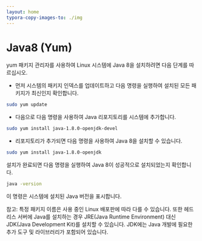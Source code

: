 ```yaml
---
layout: home
typora-copy-images-to: ./img
---
```


# Java8 (Yum)
yum 패키지 관리자를 사용하여 Linux 시스템에 Java 8을 설치하려면 다음 단계를 따르십시오.

* 먼저 시스템의 패키지 인덱스를 업데이트하고 다음 명령을 실행하여 설치된 모든 패키지가 최신인지 확인합니다.

```bash
sudo yum update
```

* 다음으로 다음 명령을 사용하여 Java 리포지토리를 시스템에 추가합니다.
```bash
sudo yum install java-1.8.0-openjdk-devel
```

* 리포지토리가 추가되면 다음 명령을 사용하여 Java 8을 설치할 수 있습니다.
```bash
sudo yum install java-1.8.0-openjdk
```

설치가 완료되면 다음 명령을 실행하여 Java 8이 성공적으로 설치되었는지 확인합니다.

```bash
java -version
```

이 명령은 시스템에 설치된 Java 버전을 표시합니다.


참고: 특정 패키지 이름은 사용 중인 Linux 배포판에 따라 다를 수 있습니다. 또한 헤드리스 서버에 Java를 설치하는 경우 JRE(Java Runtime Environment) 대신 JDK(Java Development Kit)를 설치할 수 있습니다. JDK에는 Java 개발에 필요한 추가 도구 및 라이브러리가 포함되어 있습니다.

